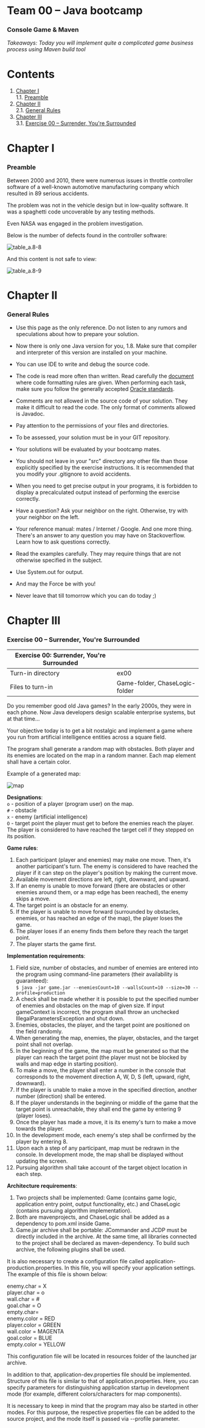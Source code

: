 # Team 00 – Java bootcamp
### Console Game & Maven

*Takeaways: Today you will implement quite a complicated game business process using Maven build tool*

# Contents
1. [Chapter I](#chapter-i) \
	1.1. [Preamble](#preamble)
2. [Chapter II](#chapter-ii) \
	2.1. [General Rules](#general-rules)
3. [Chapter III](#chapter-iii) \
	3.1. [Exercise 00 – Surrender, You're Surrounded](#exercise-00-surrender-youre-surrounded)


# Chapter I 
### Preamble
Between 2000 and 2010, there were numerous issues in throttle controller software of a well-known automotive manufacturing company which resulted in 89 serious accidents.

The problem was not in the vehicle design but in low-quality software. It was a spaghetti code uncoverable by any testing methods. 

Even NASA was engaged in the problem investigation. 

Below is the number of defects found in the controller software:

![table_a.8-8](misc/images/table_a.8-8.png)

And this content is not safe to view:

![table_a.8-9](misc/images/table_a.8-9.png)

# Chapter II
### General Rules
- Use this page as the only reference. Do not listen to any rumors and speculations about how to prepare your solution.

- Now there is only one Java version for you, 1.8. Make sure that compiler and interpreter of this version are installed on your machine.

- You can use IDE to write and debug the source code.

- The code is read more often than written. Read carefully the [document](https://www.oracle.com/technetwork/java/codeconventions-150003.pdf) where code formatting rules are given. When performing each task, make sure you follow the generally accepted [Oracle standards](https://www.oracle.com/java/technologies/javase/codeconventions-namingconventions.html).

- Comments are not allowed in the source code of your solution. They make it difficult to read the code. The only format of comments allowed is Javadoc.

- Pay attention to the permissions of your files and directories.

- To be assessed, your solution must be in your GIT repository.

- Your solutions will be evaluated by your bootcamp mates.

- You should not leave in your "src" directory any other file than those explicitly specified by the exercise instructions. It is recommended that you modify your .gitignore to avoid accidents.

- When you need to get precise output in your programs, it is forbidden to display a precalculated output instead of performing the exercise correctly.

- Have a question? Ask your neighbor on the right. Otherwise, try with your neighbor on the left.

- Your reference manual: mates / Internet / Google. And one more thing. There's an answer to any question you may have on Stackoverflow. Learn how to ask questions correctly.

- Read the examples carefully. They may require things that are not otherwise specified in the subject.

- Use System.out for output.

- And may the Force be with you!

- Never leave that till tomorrow which you can do today ;)




# Chapter III
### Exercise 00 – Surrender, You're Surrounded

| Exercise 00: Surrender, You're Surrounded | |
| ------ | ------ |
| Turn-in directory | ex00 |
| Files to turn-in | Game-folder, ChaseLogic-folder |

Do you remember good old Java games? In the early 2000s, they were in each phone. Now Java developers design scalable enterprise systems, but at that time... 

Your objective today is to get a bit nostalgic and implement a game where you run from artificial intelligence entities across a square field. 

The program shall generate a random map with obstacles. Both player and its enemies are located on the map in a random manner. Each map element shall have a certain color.

Example of a generated map:

![map](misc/images/map.png)

**Designations**: <br>
`o` - position of a player (program user) on the map.<br>
`#` - obstacle<br>
`x` - enemy (artificial intelligence)<br>
`O` - target point the player must get to before the enemies reach the player. The player is considered to have reached the target cell if they stepped on its position.

**Game rules**:
1. Each participant (player and enemies) may make one move. Then, it's another participant's turn. The enemy is considered to have reached the player if it can step on the player's position by making the current move.
2. Available movement directions are left, right, downward, and upward.
3. If an enemy is unable to move forward (there are obstacles or other enemies around them, or a map edge has been reached), the enemy skips a move.
4. The target point is an obstacle for an enemy.
5. If the player is unable to move forward (surrounded by obstacles, enemies, or has reached an edge of the map), the player loses the game.
6. The player loses if an enemy finds them before they reach the target point.
7. The player starts the game first.

**Implementation requirements**:
1. Field size, number of obstacles, and number of enemies are entered into the program using command-line parameters (their availability is guaranteed):<br>
`$ java -jar game.jar --enemiesCount=10 --wallsCount=10 --size=30 --profile=production`
2. A check shall be made whether it is possible to put the specified number of enemies and obstacles on the map of given size. If input gameContext is incorrect, the program shall throw an unchecked IllegalParametersException and shut down.
3. Enemies, obstacles, the player, and the target point are positioned on the field randomly. 
4. When generating the map, enemies, the player, obstacles, and the target point shall not overlap.
5. In the beginning of the game, the map must be generated so that the player can reach the target point (the player must not be blocked by walls and map edge in starting position).
6. To make a move, the player shall enter a number in the console that corresponds to the movement direction A, W, D, S (left, upward, right, downward).
7. If the player is unable to make a move in the specified direction, another number (direction) shall be entered.
8. If the player understands in the beginning or middle of the game that the target point is unreachable, they shall end the game by entering 9 (player loses).
9. Once the player has made a move, it is its enemy's turn to make a move towards the player. 
10. In the development mode, each enemy's step shall be confirmed by the player by entering 8.
11. Upon each a step of any participant, map must be redrawn in the console. In development mode, the map shall be displayed without updating the screen.
12. Pursuing algorithm shall take account of the target object location in each step.

**Architecture requirements**:
1. Two projects shall be implemented: Game (contains game logic, application entry point, output functionality, etc.) and ChaseLogic (contains pursuing algorithm implementation).
2. Both are mavenprojects, and ChaseLogic shall be added as a dependency to pom.xml inside Game.
3. Game.jar archive shall be portable:  JCommander and JCDP must be directly included in the archive. At the same time, all libraries connected to the project shall be declared as maven-dependency. To build such archive, the following plugins shall be used.

It is also necessary to create a configuration file called application-production.properties. In this file, you will specify your application settings. The example of this file is shown below:

enemy.char = X <br>
player.char = o <br>
wall.char = \# <br>
goal.char = O <br>
empty.char= <br>
enemy.color = RED <br>
player.color = GREEN <br>
wall.color = MAGENTA <br>
goal.color = BLUE <br>
empty.color = YELLOW

This configuration file will be located in resources folder of the launched jar archive.

In addition to that, application-dev.properties file should be implemented. Structure of this file is similar to that of application.properties. Here, you can specify parameters for distinguishing application startup in development mode (for example, different colors/characters for map components).

It is necessary to keep in mind that the program may also be started in other modes. For this purpose, the respective properties file can be added to the source project, and the mode itself is passed via --profile parameter.
